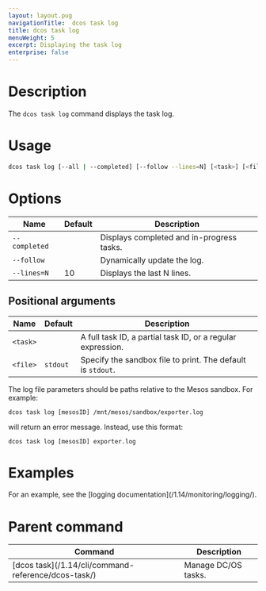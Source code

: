 ```yaml
---
layout: layout.pug
navigationTitle:  dcos task log
title: dcos task log
menuWeight: 5
excerpt: Displaying the task log
enterprise: false
---
```



# Description
The `dcos task log` command displays the task log.

# Usage

```bash
dcos task log [--all | --completed] [--follow --lines=N] [<task>] [<file>]
```

# Options

| Name | Default | Description |
|---------|-------------|-------------|
| `--completed`   |             | Displays completed and in-progress tasks. |
| `--follow`   |             |  Dynamically update the log. |
| `--lines=N`   |     10      |  Displays the last N lines. |

## Positional arguments

| Name | Default | Description |
|---------|-------------|-------------|
| `<task>`   |             |  A full task ID, a partial task ID, or a regular expression. |
| `<file>`   |  `stdout`  |  Specify the sandbox file to print. The default is `stdout`. |

The log file parameters should be paths relative to the Mesos sandbox. For example:

```
dcos task log [mesosID] /mnt/mesos/sandbox/exporter.log
```
will return an error message. Instead, use this format:

```
dcos task log [mesosID] exporter.log
```

# Examples

For an example, see the [logging documentation]\(/1.14/monitoring/logging/).


# Parent command

| Command | Description |
|---------|-------------|
| [dcos task]\(/1.14/cli/command-reference/dcos-task/)   | Manage DC/OS tasks. |


